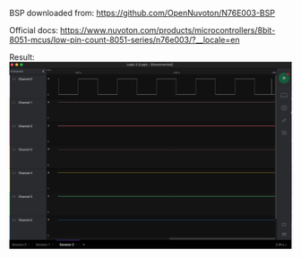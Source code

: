 BSP downloaded from:
https://github.com/OpenNuvoton/N76E003-BSP

Official docs:
https://www.nuvoton.com/products/microcontrollers/8bit-8051-mcus/low-pin-count-8051-series/n76e003/?__locale=en

Result:
![alt Nice image](https://raw.githubusercontent.com/marmolak/hello-nuvoton/master/docs/imgs/logic.png)
